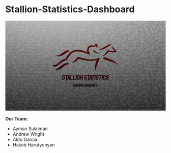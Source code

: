 # Stallion-Statistics-Dashboard

![Screenshot](Stallion_Statistics.png)

**Our Team:**

- Ayman Sulaiman
- Andrew Wright
- Aldo Garcia
- Hakob Harutyunyan
